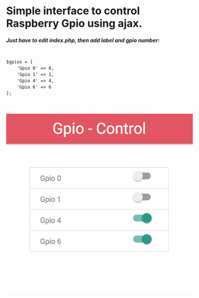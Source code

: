 <h1>Simple interface to control Raspberry Gpio using ajax.</h1> 

<h5>Just have to edit index.php, then add label and gpio number:</h5>
<code>
$gpios = [
    'Gpio 0' => 0,
    'Gpio 1' => 1,
    'Gpio 4' => 4,
    'Gpio 6' => 6
];
</code>
<br>
<br>

![alt text](images/screen-shot.png)
